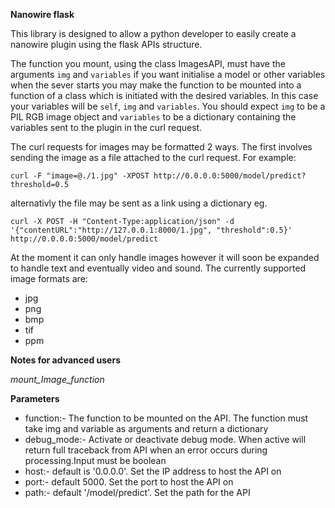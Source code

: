 **Nanowire flask**

This library is designed to allow a python developer to easily create a nanowire plugin using the flask APIs structure.

The function you mount, using the class ImagesAPI, must have the arguments ``img`` and ``variables`` if you want initialise a model or other variables when the sever starts you may make the function to be mounted into a function of a class which is initiated with the desired variables. In this case your variables will be ``self``, ``img`` and ``variables``.
You should expect ``img`` to be a PIL RGB image object and ``variables`` to be a dictionary containing the variables sent to the plugin in the curl request.

The curl requests for images may be formatted 2 ways. The first involves sending the image as a file attached to the curl request. For example:

``curl -F "image=@./1.jpg" -XPOST http://0.0.0.0:5000/model/predict?threshold=0.5``

alternativly the file may be sent as a link using a dictionary eg.

``curl -X POST -H "Content-Type:application/json" -d '{"contentURL":"http://127.0.0.1:8000/1.jpg", "threshold":0.5}' http://0.0.0.0:5000/model/predict``


At the moment it can only handle images however it will soon be expanded to handle text and eventually video and sound. The currently supported image formats are:

* jpg
* png
* bmp
* tif
* ppm


**Notes for advanced users**

*mount_Image_function*

**Parameters**

* function:- The function to be mounted on the API. The function must take img and variable as arguments and return a dictionary
* debug_mode:- Activate or deactivate debug mode. When active will return full traceback from API when an error occurs during processing.Input must be boolean
* host:- default is '0.0.0.0'. Set the IP address to host the API on
* port:- default 5000. Set the port to host the API on
* path:- default '/model/predict'. Set the path for the API
